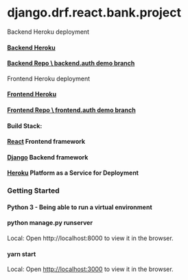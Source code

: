 # django.drf.react.bank.project

Backend Heroku deployment
#### [Backend Heroku](https://django-react-drf.herokuapp.com/api/)

#### [Backend Repo \ backend.auth demo branch](https://github.com/geekwise-jaime-lopez/django.drf.react.bank.project/tree/backend.auth)

Frontend Heroku deployment

#### [Frontend Heroku ](https://django-react-frontend.herokuapp.com/login/)
#### [Frontend Repo \ frontend.auth demo branch](https://github.com/geekwise-jaime-lopez/react-frontend/tree/frontend.auth)
#### Build Stack:

#### [React](https://reactjs.org/) Frontend framework 

#### [Django](https://www.djangoproject.com/) Backend framework 

#### [Heroku](https://www.heroku.com) Platform as a Service for Deployment

### Getting Started

#### Python 3 - Being able to run a virtual environment

#### python manage.py runserver
Local: 
Open http://localhost:8000 to view it in the browser.

#### yarn start
Local:
Open [http://localhost:3000](http://localhost:3000) to view it in the browser.
